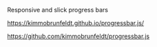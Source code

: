 Responsive and slick progress bars

https://kimmobrunfeldt.github.io/progressbar.js/

https://github.com/kimmobrunfeldt/progressbar.js